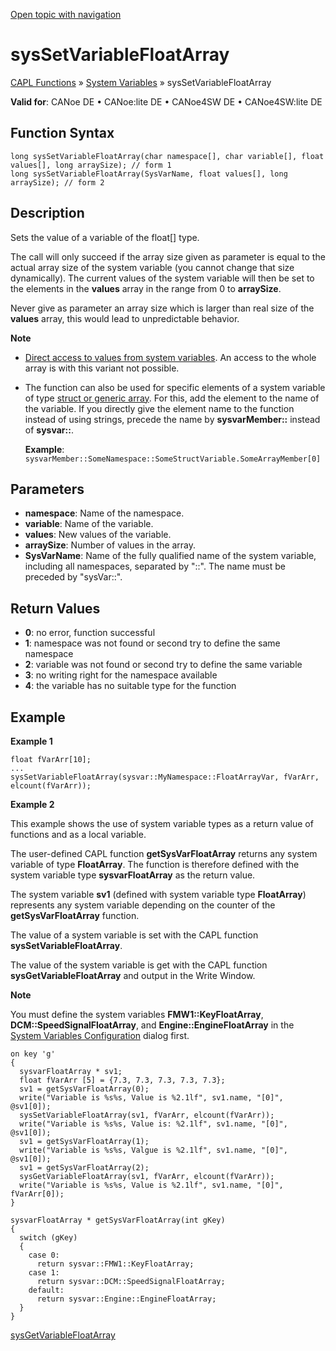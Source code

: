 [Open topic with navigation](../../../../../CANoeDEFamily.htm#Topics/CAPLFunctions/SystemVariables/Functions/CAPLfunctionSysSetVariableFloatArray.md)

# sysSetVariableFloatArray

[CAPL Functions](../../CAPLfunctions.md) » [System Variables](../CAPLfunctionsSystemVariablesOverview.md) » sysSetVariableFloatArray

**Valid for**: CANoe DE • CANoe:lite DE • CANoe4SW DE • CANoe4SW:lite DE

## Function Syntax

```plaintext
long sysSetVariableFloatArray(char namespace[], char variable[], float values[], long arraySize); // form 1
long sysSetVariableFloatArray(SysVarName, float values[], long arraySize); // form 2
```

## Description

Sets the value of a variable of the float[] type.

The call will only succeed if the array size given as parameter is equal to the actual array size of the system variable (you cannot change that size dynamically). The current values of the system variable will then be set to the elements in the **values** array in the range from 0 to **arraySize**.

Never give as parameter an array size which is larger than real size of the **values** array, this would lead to unpredictable behavior.

**Note**

- [Direct access to values from system variables](../../../Shared/CAPL/SignalOrientedProgramming/SOPAccessSystemVariable.md). An access to the whole array is with this variant not possible.
- The function can also be used for specific elements of a system variable of type [struct or generic array](../../../Shared/SystemVariables/SysVar.md). For this, add the element to the name of the variable. If you directly give the element name to the function instead of using strings, precede the name by **sysvarMember::** instead of **sysvar::**.
  
  **Example**: `sysvarMember::SomeNamespace::SomeStructVariable.SomeArrayMember[0]`

## Parameters

- **namespace**: Name of the namespace.
- **variable**: Name of the variable.
- **values**: New values of the variable.
- **arraySize**: Number of values in the array.
- **SysVarName**: Name of the fully qualified name of the system variable, including all namespaces, separated by "::". The name must be preceded by "sysVar::".

## Return Values

- **0**: no error, function successful
- **1**: namespace was not found or second try to define the same namespace
- **2**: variable was not found or second try to define the same variable
- **3**: no writing right for the namespace available
- **4**: the variable has no suitable type for the function

## Example

**Example 1**

```plaintext
float fVarArr[10];
...
sysSetVariableFloatArray(sysvar::MyNamespace::FloatArrayVar, fVarArr, elcount(fVarArr));
```

**Example 2**

This example shows the use of system variable types as a return value of functions and as a local variable.

The user-defined CAPL function **getSysVarFloatArray** returns any system variable of type **FloatArray**. The function is therefore defined with the system variable type **sysvarFloatArray** as the return value.

The system variable **sv1** (defined with system variable type **FloatArray**) represents any system variable depending on the counter of the **getSysVarFloatArray** function.

The value of a system variable is set with the CAPL function **sysSetVariableFloatArray**.

The value of the system variable is get with the CAPL function **sysGetVariableFloatArray** and output in the Write Window.

**Note**

You must define the system variables **FMW1::KeyFloatArray**, **DCM::SpeedSignalFloatArray**, and **Engine::EngineFloatArray** in the [System Variables Configuration](../../../Shared/SystemVariables/SysVarConfigUserDefined.md) dialog first.

```plaintext
on key 'g'
{
  sysvarFloatArray * sv1;
  float fVarArr [5] = {7.3, 7.3, 7.3, 7.3, 7.3};
  sv1 = getSysVarFloatArray(0);
  write("Variable is %s%s, Value is %2.1lf", sv1.name, "[0]", @sv1[0]);
  sysSetVariableFloatArray(sv1, fVarArr, elcount(fVarArr));
  write("Variable is %s%s, Value is: %2.1lf", sv1.name, "[0]", @sv1[0]);
  sv1 = getSysVarFloatArray(1);
  write("Variable is %s%s, Valgue is %2.1lf", sv1.name, "[0]", @sv1[0]);
  sv1 = getSysVarFloatArray(2);
  sysGetVariableFloatArray(sv1, fVarArr, elcount(fVarArr));
  write("Variable is %s%s, Value is %2.1lf", sv1.name, "[0]", fVarArr[0]);
}

sysvarFloatArray * getSysVarFloatArray(int gKey)
{
  switch (gKey)
  {
    case 0:
      return sysvar::FMW1::KeyFloatArray;
    case 1:
      return sysvar::DCM::SpeedSignalFloatArray;
    default:
      return sysvar::Engine::EngineFloatArray;
  }
}
```

[sysGetVariableFloatArray](CAPLfunctionSysGetVariableFloatArray.md)
